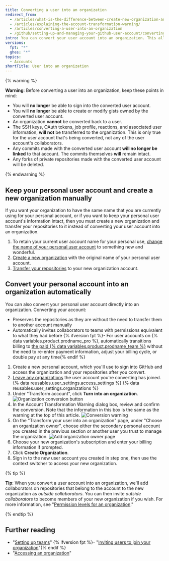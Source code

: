```yaml
---
title: Converting a user into an organization
redirect_from:
  - /articles/what-is-the-difference-between-create-new-organization-and-turn-account-into-an-organization/
  - /articles/explaining-the-account-transformation-warning/
  - /articles/converting-a-user-into-an-organization
  - /github/setting-up-and-managing-your-github-user-account/converting-a-user-into-an-organization
intro: You can convert your user account into an organization. This allows more granular permissions for repositories that belong to the organization.
versions:
  fpt: "*"
  ghes: "*"
topics:
  - Accounts
shortTitle: User into an organization
---
```


{% warning %}

**Warning**: Before converting a user into an organization, keep these points in mind:

- You will **no longer** be able to sign into the converted user account.
- You will **no longer** be able to create or modify gists owned by the converted user account.
- An organization **cannot** be converted back to a user.
- The SSH keys, OAuth tokens, job profile, reactions, and associated user information, **will not** be transferred to the organization. This is only true for the user account that's being converted, not any of the user account's collaborators.
- Any commits made with the converted user account **will no longer be linked** to that account. The commits themselves **will** remain intact.
- Any forks of private repositories made with the converted user account will be deleted.

{% endwarning %}

## Keep your personal user account and create a new organization manually

If you want your organization to have the same name that you are currently using for your personal account, or if you want to keep your personal user account's information intact, then you must create a new organization and transfer your repositories to it instead of converting your user account into an organization.

1. To retain your current user account name for your personal use, [change the name of your personal user account](/articles/changing-your-github-username) to something new and wonderful.
2. [Create a new organization](/articles/creating-a-new-organization-from-scratch) with the original name of your personal user account.
3. [Transfer your repositories](/articles/transferring-a-repository) to your new organization account.

## Convert your personal account into an organization automatically

You can also convert your personal user account directly into an organization. Converting your account:

- Preserves the repositories as they are without the need to transfer them to another account manually
- Automatically invites collaborators to teams with permissions equivalent to what they had before
  {% ifversion fpt %}- For user accounts on {% data variables.product.prodname_pro %}, automatically transitions billing to [the paid {% data variables.product.prodname_team %}](/articles/about-billing-for-github-accounts) without the need to re-enter payment information, adjust your billing cycle, or double pay at any time{% endif %}

1. Create a new personal account, which you'll use to sign into GitHub and access the organization and your repositories after you convert.
2. [Leave any organizations](/articles/removing-yourself-from-an-organization) the user account you're converting has joined.
   {% data reusables.user_settings.access_settings %}
   {% data reusables.user_settings.organizations %}
3. Under "Transform account", click **Turn <username> into an organization**.
   ![Organization conversion button](/assets/images/help/settings/convert-to-organization.png)
4. In the Account Transformation Warning dialog box, review and confirm the conversion. Note that the information in this box is the same as the warning at the top of this article.
   ![Conversion warning](/assets/images/help/organizations/organization-account-transformation-warning.png)
5. On the "Transform your user into an organization" page, under "Choose an organization owner", choose either the secondary personal account you created in the previous section or another user you trust to manage the organization.
   ![Add organization owner page](/assets/images/help/organizations/organization-add-owner.png)
6. Choose your new organization's subscription and enter your billing information if prompted.
7. Click **Create Organization**.
8. Sign in to the new user account you created in step one, then use the context switcher to access your new organization.

{% tip %}

**Tip**: When you convert a user account into an organization, we'll add collaborators on repositories that belong to the account to the new organization as _outside collaborators_. You can then invite _outside collaborators_ to become members of your new organization if you wish. For more information, see "[Permission levels for an organization](/organizations/managing-peoples-access-to-your-organization-with-roles/permission-levels-for-an-organization#outside-collaborators)."

{% endtip %}

## Further reading

- "[Setting up teams](/articles/setting-up-teams)"
  {% ifversion fpt %}- "[Inviting users to join your organization](/articles/inviting-users-to-join-your-organization)"{% endif %}
- "[Accessing an organization](/articles/accessing-an-organization)"
